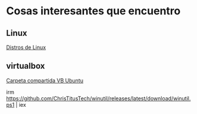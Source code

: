 # Cosas interesantes que encuentro

## Linux

[Distros de Linux](https://najm-eddine-zaga.medium.com/best-linux-distributions-for-you-to-use-3ee0b347de3f)

## virtualbox

[Carpeta compartida VB Ubuntu](https://geekland.eu/compartir-carpetas-y-archivos-en-virtualbox/)

irm https://github.com/ChrisTitusTech/winutil/releases/latest/download/winutil.ps1 | iex

